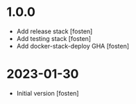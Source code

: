# 1.0.0

- Add release stack [fosten]
- Add testing stack [fosten]
- Add docker-stack-deploy GHA [fosten]

# 2023-01-30

- Initial version [fosten]
